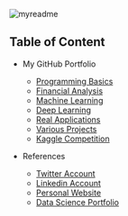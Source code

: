 ![myreadme](https://user-images.githubusercontent.com/70707092/95544092-d0b72880-09bf-11eb-90f7-bdca493307f7.png)

## Table of Content

- My GitHub Portfolio

  - [Programming Basics](https://github.com/mareksturek/programming-basics)
  - [Financial Analysis](https://github.com/mareksturek/financial-analysis)
  - [Machine Learning](https://github.com/mareksturek/machine-learning)
  - [Deep Learning](https://github.com/mareksturek/deep-learning)
  - [Real Applications](https://github.com/mareksturek/real-application)
  - [Various Projects](https://github.com/mareksturek/various-projects)
  - [Kaggle Competition](https://github.com/mareksturek/kaggle-competition)


- References

   - [Twitter Account](https://twitter.com/mareksturek)
   - [Linkedin Account](https://www.linkedin.com/in/mareksturek/)
   - [Personal Website](https://www.mareksturek.com/)
   - [Data Science Portfolio](https://github.com/mareksturek/mareksturek.github.io/blob/master/mydsportfolio.pdf)
    
